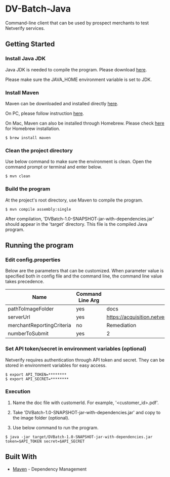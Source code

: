 # DV-Batch-Java

Command-line client that can be used by prospect merchants to test Netverify services.

## Getting Started

### Install Java JDK

Java JDK is needed to compile the program. Please download [here](http://www.oracle.com/technetwork/java/javase/downloads/index.html).

Please make sure the JAVA_HOME environment variable is set to JDK.

### Install Maven

Maven can be downloaded and installed directly [here](http://maven.apache.org/download.html).

On PC, please follow instruction [here](https://maven.apache.org/install.html).

On Mac, Maven can also be installed through Homebrew. Please check [here](https://brew.sh/) for Homebrew installation.

```
$ brew install maven
```

### Clean the project directory

Use below command to make sure the environment is clean. Open the command prompt or terminal and enter below.

```
$ mvn clean
```

### Build the program

At the project's root directory, use Maven to compile the program.

```
$ mvn compile assembly:single
```

After compilation, 'DVBatch-1.0-SNAPSHOT-jar-with-dependencies.jar' should appear in the 'target' directory. This file is the compiled Java program.

## Running the program

### Edit config.properties

Below are the parameters that can be customized. When parameter value is specified both in config file and the command line, the command line value takes precedence.

Name|Command Line Arg|Example
---|---|---
pathToImageFolder |yes	|docs
serverUrl	|yes	|https://acquisition.netverify.com/api/netverify/v2/acquisitions
merchantReportingCriteria	|no	|Remediation
numberToSubmit|yes |2

### Set API token/secret in environment variables (optional)

Netverify requires authentication through API token and secret. They can be stored in environment variables for easy access.

```
$ export API_TOKEN=********
$ export API_SECRET=********
```

### Execution

1. Name the doc file with customerId. For example, '<customer_id>.pdf'.

2. Take 'DVBatch-1.0-SNAPSHOT-jar-with-dependencies.jar' and copy to the image folder (optional).

3. Use below command to run the program.

```
$ java -jar target/DVBatch-1.0-SNAPSHOT-jar-with-dependencies.jar token=$API_TOKEN secret=$API_SECRET 
```

## Built With

* [Maven](https://maven.apache.org/) - Dependency Management
